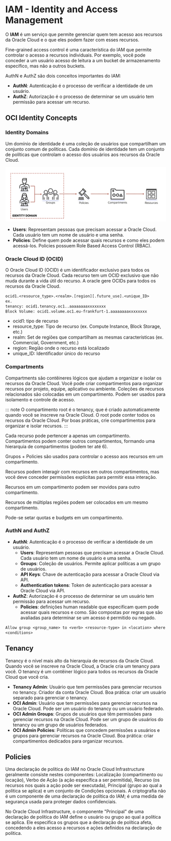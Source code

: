 # IAM - Identity and Access Management

O **IAM** é um serviço que permite gerenciar quem tem acesso aos recursos da Oracle Cloud e o que eles podem fazer com esses recursos.

Fine-grained access control é uma característica do IAM que permite controlar o acesso a recursos individuais. Por exemplo, você pode conceder a um usuário acesso de leitura a um bucket de armazenamento específico, mas não a outros buckets.

AuthN e AuthZ são dois conceitos importantes do IAM:

- **AuthN**: Autenticação é o processo de verificar a identidade de um usuário.
- **AuthZ**: Autorização é o processo de determinar se um usuário tem permissão para acessar um recurso.

## OCI Identity Concepts

### Identity Domains

Um domínio de identidade é uma coleção de usuários que compartilham um conjunto comum de políticas. Cada domínio de identidade tem um conjunto de políticas que controlam o acesso dos usuários aos recursos da Oracle Cloud.

![Identity Domains](./images/identity-domain.png)

- **Users**: Representam pessoas que precisam acessar a Oracle Cloud. Cada usuário tem um nome de usuário e uma senha.
- **Policies**: Define quem pode acessar quais recursos e como eles podem acessá-los. Policies possuem Role Based Access Control (RBAC).


### Oracle Cloud ID (OCID)

O Oracle Cloud ID (OCID) é um identificador exclusivo para todos os recursos da Oracle Cloud. Cada recurso tem um OCID exclusivo que não muda durante a vida útil do recurso. A oracle gere OCIDs para todos os recursos da Oracle Cloud.

```plaintext
ocid1.<resource_type>.<realm>.[region][.future_use].<unique_ID>
ex. 
tenancy: ocid1.tenancy.oc1..aaaaaaaaxxxxxxxx
Block Volume: ocid1.volume.oc1.eu-frankfurt-1.aaaaaaaaxxxxxxxx
```
- ocid1: tipo de recurso
- resource_type: Tipo de recurso (ex. Compute Instance, Block Storage, etc.)
- realm: Set de regiões que compartilham as mesmas características (ex. Commercial, Government, etc.)
- region: Região onde o recurso está localizado
- unique_ID: Identificador único do recurso

### Compartments

Compartments são contêineres lógicos que ajudam a organizar e isolar os recursos da Oracle Cloud. Você pode criar compartimentos para organizar recursos por projeto, equipe, aplicativo ou ambiente. Coleções de recursos relacionados são colocadas em um compartimento. Podem ser usados para isolamento e controle de acesso.

::: note
O compartimento root é o tenancy, que é criado automaticamente quando você se inscreve na Oracle Cloud.
O root pode conter todos os recursos da Oracle Cloud.
Por boas práticas, crie compartimentos para organizar e isolar recursos.
:::

Cada recurso pode pertencer a apenas um compartimento. Compartimentos podem conter outros compartimentos, formando uma hierarquia de compartimentos (podem ter até 6).

Grupos + Policies são usados para controlar o acesso aos recursos em um compartimento.

Recursos podem interagir com recursos em outros compartimentos, mas você deve conceder permissões explícitas para permitir essa interação.

Recursos em um compartimento podem ser movidos para outro compartimento.

Recursos de múltiplas regiões podem ser colocados em um mesmo compartimento.

Pode-se setar quotas e budgets em um compartimento.

### AuthN and AuthZ

- **AuthN**: Autenticação é o processo de verificar a identidade de um usuário.
  - **Users**: Representam pessoas que precisam acessar a Oracle Cloud. Cada usuário tem um nome de usuário e uma senha.
  - **Groups**: Coleção de usuários. Permite aplicar políticas a um grupo de usuários.
  - **API Keys**: Chave de autenticação para acessar a Oracle Cloud via API.
  - **Authentication tokens**: Token de autenticação para acessar a Oracle Cloud via API.
- **AuthZ**: Autorização é o processo de determinar se um usuário tem permissão para acessar um recurso.
  - **Policies**: definições human readable que especificam quem pode acessar quais recursos e como. São compostas por regras que são avaliadas para determinar se um acesso é permitido ou negado.

``` plaintext
Allow group <group_name> to <verb> <resource-type> in <location> where <conditions>
```

## Tenancy

Tenancy é o nível mais alto da hierarquia de recursos da Oracle Cloud. Quando você se inscreve na Oracle Cloud, a Oracle cria um tenancy para você. O tenancy é um contêiner lógico para todos os recursos da Oracle Cloud que você cria.

- **Tenancy Admin**: Usuário que tem permissões para gerenciar recursos no tenancy. Criador da conta Oracle Cloud. Boa prática: criar um usuário separado para gerenciar o tenancy.
- **OCI Admin**: Usuário que tem permissões para gerenciar recursos na Oracle Cloud. Pode ser um usuário do tenancy ou um usuário federado.
- **OCI Admin Groups**: Grupos de usuários que têm permissões para gerenciar recursos na Oracle Cloud. Pode ser um grupo de usuários do tenancy ou um grupo de usuários federados.
- **OCI Admin Policies**: Políticas que concedem permissões a usuários e grupos para gerenciar recursos na Oracle Cloud. Boa prática: criar compartimentos dedicados para organizar recursos.

## Policies

Uma declaração de política do IAM no Oracle Cloud Infrastructure geralmente consiste nestes componentes: Localização (compartimento ou locação), Verbo de Ação (a ação específica a ser permitida), Recurso (os recursos nos quais a ação pode ser executada), Principal (grupo ao qual a política se aplica) e um conjunto de Condições opcionais. A criptografia não é um componente de uma declaração de política do IAM; é uma medida de segurança usada para proteger dados confidenciais.

No Oracle Cloud Infrastructure, o componente "Principal" de uma declaração de política do IAM define o usuário ou grupo ao qual a política se aplica. Ele especifica os grupos que a declaração de política afeta, concedendo a eles acesso a recursos e ações definidos na declaração de política.